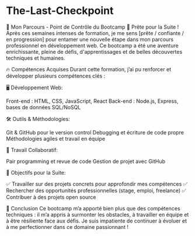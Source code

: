 # The-Last-Checkpoint

🌟 Mon Parcours - Point de Contrôle du Bootcamp
🚀 Prête pour la Suite !
Après ces semaines intenses de formation, je me sens [prête / confiante / en progression] pour entamer une nouvelle étape dans mon parcours professionnel en développement web. Ce bootcamp a été une aventure enrichissante, pleine de défis, d'apprentissages et de belles découvertes techniques et humaines.

🔥 Compétences Acquises
Durant cette formation, j’ai pu renforcer et développer plusieurs compétences clés :

🖥️ Développement Web:

Front-end : HTML, CSS, JavaScript, React
Back-end : Node.js, Express, bases de données SQL/NoSQL

🛠️ Outils & Méthodologies:

Git & GitHub pour le version control
Debugging et écriture de code propre
Méthodologies agiles et travail en équipe

🤝 Travail Collaboratif:

Pair programming et revue de code
Gestion de projet avec GitHub

🎯 Objectifs pour la Suite:

✅ Travailler sur des projets concrets pour approfondir mes compétences
✅ Rechercher des opportunités professionnelles (stage, emploi, freelance)
✅ Contribuer à des projets open source

📝 Conclusion
Ce bootcamp m’a apporté bien plus que des compétences techniques : il m’a appris à surmonter les obstacles, à travailler en équipe et à être résiliente face aux défis. Je suis impatiente de continuer à évoluer et à me perfectionner dans ce domaine passionnant !
